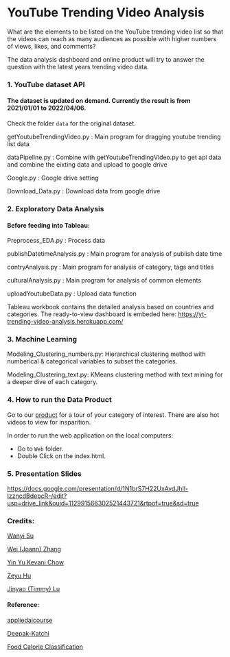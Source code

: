 # YouTube Trending Video Analysis
What are the elements to be listed on the YouTube trending video list so that the videos can reach as many audiences as possible with higher numbers of views, likes, and comments?

The data analysis dashboard and online product will try to answer the question with the latest years trending video data.

### 1. YouTube dataset API
#### The dataset is updated on demand. Currently the result is from 2021/01/01 to 2022/04/06. 
Check the folder `data` for the original dataset. 

getYoutubeTrendingVideo.py : Main program for dragging youtube trending list data

dataPipeline.py : Combine with getYoutubeTrendingVideo.py to get api data and combine the eixting data and upload to google drive

Google.py : Google drive setting

Download_Data.py : Download data from google drive


### 2. Exploratory Data Analysis
#### Before feeding into Tableau:


Preprocess_EDA.py :  Process data

publishDatetimeAnalysis.py :  Main program for analysis of publish date time 

contryAnalysis.py : Main program for analysis of category, tags and titles

culturalAnalysis.py : Main program for analysis of common elements

uploadYoutubeData.py : Upload data function


Tableau workbook contains the detailed analysis based on countries and categories. The ready-to-view dashboard is embeded here: https://yt-trending-video-analysis.herokuapp.com/

### 3. Machine Learning
Modeling_Clustering_numbers.py: Hierarchical clustering method with numberical & categorical variables to subset the categories. 

Modeling_Clustering_text.py: KMeans clustering method with text mining for a deeper dive of each category. 


### 4. How to run the Data Product
Go to our [product](https://yt-trending-video-analysis.herokuapp.com/) for a tour of your category of interest. There are also hot videos to view for insparition. 

In order to run the web application on the local computers:
 * Go to `Web` folder.
 * Double Click on the index.html.

### 5. Presentation Slides
https://docs.google.com/presentation/d/1N1brS7H22UxAvdJhIl-IzzncdBdepcR-/edit?usp=drive_link&ouid=112991566302521443721&rtpof=true&sd=true

### Credits:
[Wanyi Su](https://www.linkedin.com/in/wanyisu/)

[Wei (Joann) Zhang](https://www.linkedin.com/in/joannzhang1818/)

[Yin Yu Kevani Chow](https://www.linkedin.com/in/kevanichow/)

[Zeyu Hu](https://www.linkedin.com/in/zeyu-hu-64322395/)

[Jinyao (Timmy) Lu](https://www.linkedin.com/in/timmyluuu/)


#### Reference:
[appliedaicourse](https://www.appliedaicourse.com/course/11/Applied-Machine-learning-course)

[Deepak-Katchi](https://github.com/Deepak-Katchi/Clustering-YouTube-videos/blob/master/EDA_and_ML_on_YouTube_trending_videos_INDIA.ipynb)

[Food Calorie Classification](https://www.kaggle.com/code/ananyaroy1011/food-calorie-classification)
